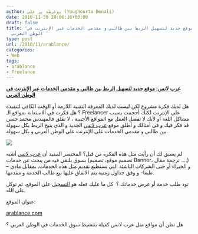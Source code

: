 ```yaml
---
author: يوغرطة بن علي (Youghourta Benali)
date: 2010-11-30 20:06:16+00:00
draft: false
title: 'عرب لانس: موقع جديد لتسهيل الربط بين طالبي و مقدمي الخدمات عبر الإنترنت في
  الوطن العربي '
type: post
url: /2010/11/arablance/
categories:
- Web
tags:
- arablance
- Freelance
---
```


**[عرب لانس: موقع جديد لتسهيل الربط بين طالبي و مقدمي الخدمات عبر الإنترنت في الوطن العربي](http://www.it-scoop.com/2010/11/arablance/)**


هل لديك فكرة مشروع لكن ليست لديك المعرفة التقنية اللازمة أو الوقت الكافي لتنفيذه ؟ هل فكرت في الاستعانة بمواقع الـ Freelancer على الإنترنت لكنك أحجمت بسبب مشاكل اللغة أو لأنك لا تفضل العمل مع المواقع الأجنبية ، لا تقلق فالمهندس محمد حسن قد فكر فيك و في أمثالك و أطلق موقع [عرب لانس](http://arablance.com/marketplace/main.php?rid=EXGRGZ) الجديد و الذي يتيح الربط بكل سهولة بين طالبي و مقدمي الخدمات على الإنترنت على الوطن العربي و بكل سهولة.


[![](http://arablance.com/marketplace/images/default/logo.png)
](http://www.it-scoop.com/2010/11/arablance/)


لم يسبق لك أن رأيت مثل هذه الفكرة من قبل؟ المختصر المفيد أن [عرب لانس](http://arablance.com/marketplace/main.php?rid=EXGRGZ) أشبه بسوق يلتقي فيه من يبحث عن خدمات (تصميم موقع، تصميم Banner، ترجمة مقال ....) و الخبراء أو حتى الشركات الناشئة التي تستطيع تقديم مثل هذه الخدمات. بمقابل مادي –طبعا- و وفق جداول زمنية يتم الاتفاق عليها بيع طالب الخدمة و مقدمها.

تود طلب خدمة أو عرض خدماتك ؟  كل ما عليك فعله هو [التسجيل](http://arablance.com/marketplace/main.php?rid=EXGRGZ) على الموقع، ثم توكل على الله.

عنوان الموقع:

[arablance.com](http://arablance.com/marketplace/main.php?rid=EXGRGZ)

هل تظن أن مواقع مثل عرب لانس كفيلة بتنشيط سوق الخدمات في الوطن العربي ؟

